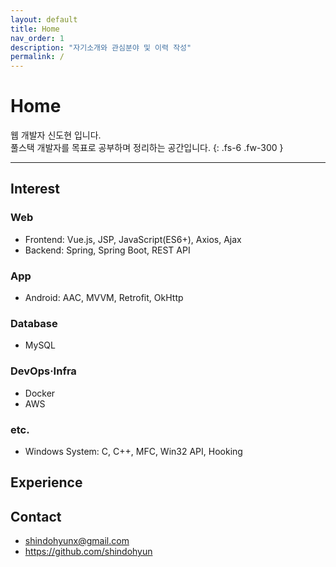 ```yaml
---
layout: default
title: Home
nav_order: 1
description: "자기소개와 관심분야 및 이력 작성"
permalink: /
---
```


# Home
웹 개발자 신도현 입니다.  
풀스택 개발자를 목표로 공부하며 정리하는 공간입니다.
{: .fs-6 .fw-300 }

---

## Interest
### Web
- Frontend: Vue.js, JSP, JavaScript(ES6+), Axios, Ajax
- Backend: Spring, Spring Boot, REST API

### App
- Android: AAC, MVVM, Retrofit, OkHttp

### Database
- MySQL

### DevOps·Infra
- Docker
- AWS

### etc.
- Windows System: C, C++, MFC, Win32 API, Hooking

## Experience

## Contact
- <a href="mailto:shindohyunx@gmail.com">shindohyunx@gmail.com</a>
- <a href="https://github.com/shindohyun">https://github.com/shindohyun</a>

